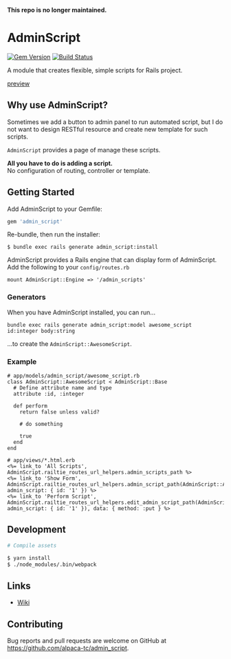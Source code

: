 **This repo is no longer maintained.**

# AdminScript

[![Gem Version](https://badge.fury.io/rb/admin_script.png)](http://badge.fury.io/rb/admin\_script)
[![Build Status](https://travis-ci.org/alpaca-tc/admin_script.svg?branch=master)](https://travis-ci.org/alpaca-tc/admin\_script)

A module that creates flexible, simple scripts for Rails project.

[preview](https://user-images.githubusercontent.com/1688137/35339470-120b2fdc-0164-11e8-840d-57ec9f55c47f.png)

## Why use AdminScript?

Sometimes we add a button to admin panel to run automated script, but I do not want to design RESTful resource and create new template for such scripts.   

`AdminScript` provides a page of manage these scripts.  

**All you have to do is adding a script.**  
No configuration of routing, controller or template.

## Getting Started

Add AdminScript to your Gemfile:

```ruby
gem 'admin_script'
```

Re-bundle, then run the installer:

```
$ bundle exec rails generate admin_script:install
```

AdminScript provides a Rails engine that can display form of AdminScript.
Add the following to your `config/routes.rb`

```
mount AdminScript::Engine => '/admin_scripts'
```

### Generators

When you have AdminScript installed, you can run...

```
bundle exec rails generate admin_script:model awesome_script id:integer body:string
```

...to create the `AdminScript::AwesomeScript`.

### Example

```
# app/models/admin_script/awesome_script.rb
class AdminScript::AwesomeScript < AdminScript::Base
  # Define attribute name and type
  attribute :id, :integer

  def perform
    return false unless valid?

    # do something

    true
  end
end

# app/views/*.html.erb
<%= link_to 'All Scripts', AdminScript.railtie_routes_url_helpers.admin_scripts_path %>
<%= link_to 'Show Form', AdminScript.railtie_routes_url_helpers.admin_script_path(AdminScript::AwesomeScript, admin_script: { id: '1' }) %>
<%= link_to 'Perform Script', AdminScript.railtie_routes_url_helpers.edit_admin_script_path(AdminScript::AwesomeScript, admin_script: { id: '1' }), data: { method: :put } %>
```

## Development

```sh
# Compile assets

$ yarn install
$ ./node_modules/.bin/webpack
```

## Links

- [Wiki](https://github.com/alpaca-tc/admin_script/wiki)

## Contributing

Bug reports and pull requests are welcome on GitHub at https://github.com/alpaca-tc/admin_script.
